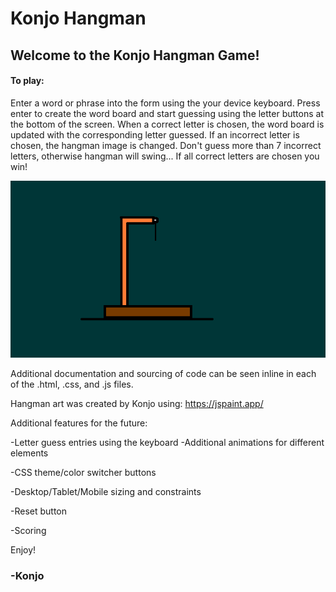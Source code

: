 # Konjo Hangman

## Welcome to the Konjo Hangman Game!

#### To play:

Enter a word or phrase into the form using the your device keyboard. Press enter
to create the word board and start guessing using the letter buttons at the
bottom of the screen. When a correct letter is chosen, the word board is updated
with the corresponding letter guessed. If an incorrect letter is chosen, the
hangman image is changed. Don't guess more than 7 incorrect letters, otherwise
hangman will swing... If all correct letters are chosen you win!

![alt text](https://github.com/konjoinfinity/hangman/blob/master/img/1.png "Konjo Hangman")

Additional documentation and sourcing of code can be seen inline in each of the
.html, .css, and .js files.

Hangman art was created by Konjo using: https://jspaint.app/

Additional features for the future:

-Letter guess entries using the keyboard
-Additional animations for different elements

-CSS theme/color switcher buttons

-Desktop/Tablet/Mobile sizing and constraints

-Reset button

-Scoring

Enjoy!

### -Konjo
